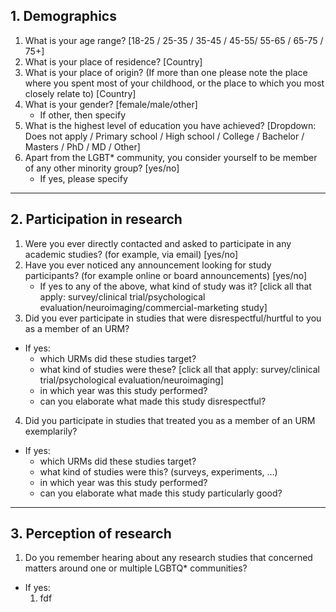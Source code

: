 ## 1. Demographics

1. What is your age range? [18-25 / 25-35 / 35-45 / 45-55/ 55-65 / 65-75 / 75+]
2. What is your place of residence? [Country] 
3. What is your place of origin? (If more than one please note the place where you spent most of your childhood, or the place to which you most closely relate to) [Country] 
4. What is your gender? [female/male/other]
   * If other, then specify
5. What is the highest level of education you have achieved? [Dropdown: Does not apply / Primary school / High school / College / Bachelor / Masters / PhD / MD / Other]
6. Apart from the LGBT* community, you consider yourself to be member of any other minority group? [yes/no]
   * If yes, please specify

*****
## 2. Participation in research

1. Were you ever directly contacted and asked to participate in any academic studies? (for example, via email) [yes/no]
2. Have you ever noticed any announcement looking for study participants? (for example online or board announcements) [yes/no]
   * If yes to any of the above, what kind of study was it? [click all that apply: survey/clinical trial/psychological evaluation/neuroimaging/commercial-marketing study]
3. Did you ever participate in studies that were disrespectful/hurtful to you as a member of an URM?
  * If yes:
    * which URMs did these studies target?
    * what kind of studies were these? [click all that apply: survey/clinical trial/psychological evaluation/neuroimaging]
    * in which year was this study performed?
    * can you elaborate what made this study disrespectful?
4. Did you participate in studies that treated you as a member of an URM exemplarily?
  * If yes:
    * which URMs did these studies target?
    * what kind of studies were this? (surveys, experiments, …)
    * in which year was this study performed?
    * can you elaborate what made this study particularly good?

*****
## 3. Perception of research

1. Do you remember hearing about any research studies that concerned matters around one or multiple LGBTQ* communities?
 * If yes:
   1. fdf
